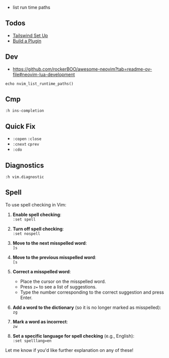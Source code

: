 - list run time paths

## Todos
- [Tailswind Set Up](https://www.youtube.com/watch?v=_NiWhZeR-MY&t=43s)
- [Build a Plugin](https://vineeth.io/posts/neovim-setup)

## Dev
- https://github.com/rockerBOO/awesome-neovim?tab=readme-ov-file#neovim-lua-development

`echo nvim_list_runtime_paths()`

## Cmp
`:h ins-completion`

## Quick Fix
- `:copen` `:close`
- `:cnext` `cprev`
- `:cdo`

## Diagnostics
`:h vim.diagnostic`

## Spell
To use spell checking in Vim:  

1. **Enable spell checking**:  
   `:set spell`  

2. **Turn off spell checking**:  
   `:set nospell`  

3. **Move to the next misspelled word**:  
   `]s`  

4. **Move to the previous misspelled word**:  
   `[s`  

5. **Correct a misspelled word**:  
   - Place the cursor on the misspelled word.  
   - Press `z=` to see a list of suggestions.  
   - Type the number corresponding to the correct suggestion and press Enter.  

6. **Add a word to the dictionary** (so it is no longer marked as misspelled):  
   `zg`  

7. **Mark a word as incorrect**:  
   `zw`  

8. **Set a specific language for spell checking** (e.g., English):  
   `:set spelllang=en`  

Let me know if you'd like further explanation on any of these!
